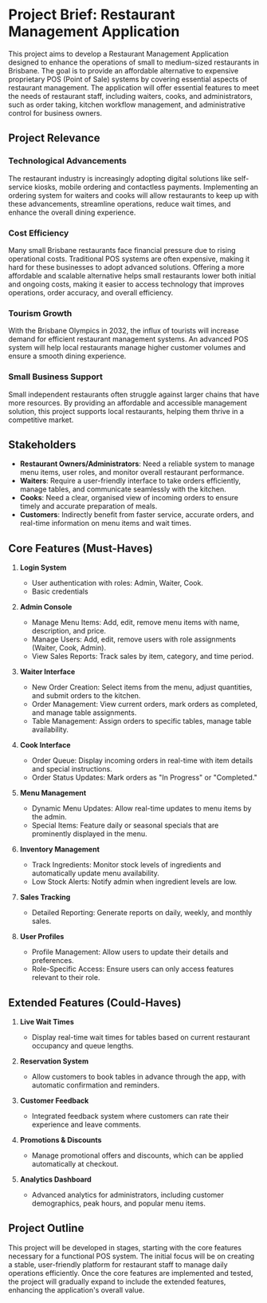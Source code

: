 # Project Brief: Restaurant Management Application

This project aims to develop a Restaurant Management Application designed to enhance the operations 
of small to medium-sized restaurants in Brisbane. The goal is to provide an affordable alternative 
to expensive proprietary POS (Point of Sale) systems by covering essential aspects of restaurant 
management. The application will offer essential features to meet the needs of restaurant staff, 
including waiters, cooks, and administrators, such as order taking, kitchen workflow management, and
administrative control for business owners.


## Project Relevance

### Technological Advancements
The restaurant industry is increasingly adopting digital solutions like self-service kiosks, mobile 
ordering and contactless payments. Implementing an ordering system for waiters and cooks will allow 
restaurants to keep up with these advancements, streamline operations, reduce wait times, and enhance 
the overall dining experience.

### Cost Efficiency
Many small Brisbane restaurants face financial pressure due to rising operational costs. Traditional
POS systems are often expensive, making it hard for these businesses to adopt advanced solutions.
Offering a more affordable and scalable alternative helps small restaurants lower both initial and
ongoing costs, making it easier to access technology that improves operations, order accuracy, and
overall efficiency.

### Tourism Growth
With the Brisbane Olympics in 2032, the influx of tourists will increase demand for efficient
restaurant management systems. An advanced POS system will help local restaurants manage higher
customer volumes and ensure a smooth dining experience.

### Small Business Support
Small independent restaurants often struggle against larger chains that have more resources. By
providing an affordable and accessible management solution, this project supports local restaurants,
helping them thrive in a competitive market.


## Stakeholders

- **Restaurant Owners/Administrators**: Need a reliable system to manage menu items, user roles, and 
monitor overall restaurant performance.
- **Waiters**: Require a user-friendly interface to take orders efficiently, manage tables, and 
communicate seamlessly with the kitchen.
- **Cooks**: Need a clear, organised view of incoming orders to ensure timely and accurate 
preparation of meals.
- **Customers**: Indirectly benefit from faster service, accurate orders, and real-time information 
on menu items and wait times.

## Core Features (Must-Haves)

1. **Login System**
   - User authentication with roles: Admin, Waiter, Cook.
   - Basic credentials

2. **Admin Console**
   - Manage Menu Items: Add, edit, remove menu items with name, description, and price.
   - Manage Users: Add, edit, remove users with role assignments (Waiter, Cook, Admin).
   - View Sales Reports: Track sales by item, category, and time period.

3. **Waiter Interface**
   - New Order Creation: Select items from the menu, adjust quantities, and submit orders to the 
   kitchen.
   - Order Management: View current orders, mark orders as completed, and manage table assignments.
   - Table Management: Assign orders to specific tables, manage table availability.

4. **Cook Interface**
   - Order Queue: Display incoming orders in real-time with item details and special instructions.
   - Order Status Updates: Mark orders as "In Progress" or "Completed."

5. **Menu Management**
   - Dynamic Menu Updates: Allow real-time updates to menu items by the admin.
   - Special Items: Feature daily or seasonal specials that are prominently displayed in the menu.

6. **Inventory Management**
   - Track Ingredients: Monitor stock levels of ingredients and automatically update menu 
   availability.
   - Low Stock Alerts: Notify admin when ingredient levels are low.

7. **Sales Tracking**
   - Detailed Reporting: Generate reports on daily, weekly, and monthly sales.

8. **User Profiles**
   - Profile Management: Allow users to update their details and preferences.
   - Role-Specific Access: Ensure users can only access features relevant to their role.

## Extended Features (Could-Haves)

1. **Live Wait Times**
   - Display real-time wait times for tables based on current restaurant occupancy and queue lengths.

2. **Reservation System**
   - Allow customers to book tables in advance through the app, with automatic confirmation and 
   reminders.

3. **Customer Feedback**
   - Integrated feedback system where customers can rate their experience and leave comments.

4. **Promotions & Discounts**
   - Manage promotional offers and discounts, which can be applied automatically at checkout.

5. **Analytics Dashboard**
   - Advanced analytics for administrators, including customer demographics, peak hours, and popular 
   menu items.

## Project Outline

This project will be developed in stages, starting with the core features necessary for a functional 
POS system. The initial focus will be on creating a stable, user-friendly platform for restaurant 
staff to manage daily operations efficiently. Once the core features are implemented and tested, the 
project will gradually expand to include the extended features, enhancing the application's overall 
value.
